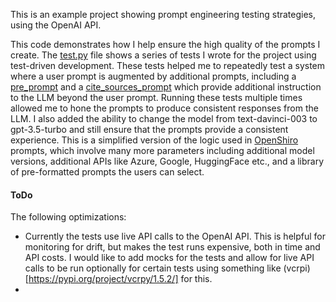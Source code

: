 This is an example project showing prompt engineering testing strategies, using the OpenAI API.

This code demonstrates how I help ensure the high quality of the prompts I create. The [test.py](https://github.com/duncantmiller/llm_prompt_engineering/blob/main/test.py) file shows a series of tests I wrote for the project using test-driven development. These tests helped me to repeatedly test a system where a user prompt is augmented by additional prompts, including a [pre_prompt](https://github.com/duncantmiller/llm_prompt_engineering/blob/15c2ffe4c476f0a1ae563ffb8498320069c14c1b/message.py#L64) and a [cite_sources_prompt](https://github.com/duncantmiller/llm_prompt_engineering/blob/15c2ffe4c476f0a1ae563ffb8498320069c14c1b/message.py#L53) which provide additional instruction to the LLM beyond the user prompt. Running these tests multiple times allowed me to hone the prompts to produce consistent responses from the LLM. I also added the ability to change the model from text-davinci-003 to gpt-3.5-turbo and still ensure that the prompts provide a consistent experience. This is a simplified version of the logic used in [OpenShiro](https://openshiro.com) prompts, which involve many more parameters including additional model versions, additional APIs like Azure, Google, HuggingFace etc., and a library of pre-formatted prompts the users can select.


#### ToDo
The following optimizations:
- Currently the tests use live API calls to the OpenAI API. This is helpful for monitoring for drift, but makes the test runs expensive, both in time and API costs. I would like to add mocks for the tests and allow for live API calls to be run optionally for certain tests using something like (vcrpi)[https://pypi.org/project/vcrpy/1.5.2/] for this.
-
